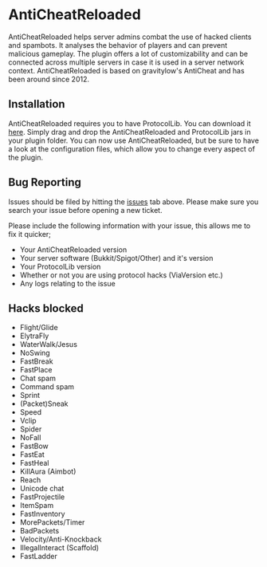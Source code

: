 AntiCheatReloaded
=============
AntiCheatReloaded helps server admins combat the use of hacked clients and spambots. It analyses the behavior of players and can prevent malicious gameplay. The plugin offers a lot of customizability and can be connected across multiple servers in case it is used in a server network context. AntiCheatReloaded is based on gravitylow's AntiCheat and has been around since 2012.

Installation
------------
AntiCheatReloaded requires you to have ProtocolLib. You can download it [here](https://www.spigotmc.org/resources/protocollib.1997/).
Simply drag and drop the AntiCheatReloaded and ProtocolLib jars in your plugin folder. You can now use AntiCheatReloaded, but be sure to have a look at the configuration files, which allow you to change every aspect of the plugin.

Bug Reporting
------------

Issues should be filed by hitting the [issues](https://github.com/Rammelkast/AntiCheatReloaded/issues?state=open) tab above. Please make sure you search your issue before opening a new ticket.

Please include the following information with your issue, this allows me to fix it quicker;
* Your AntiCheatReloaded version
* Your server software (Bukkit/Spigot/Other) and it's version
* Your ProtocolLib version
* Whether or not you are using protocol hacks (ViaVersion etc.)
* Any logs relating to the issue

Hacks blocked
-------
* Flight/Glide
* ElytraFly
* WaterWalk/Jesus
* NoSwing
* FastBreak
* FastPlace
* Chat spam
* Command spam
* Sprint
* (Packet)Sneak
* Speed
* Vclip
* Spider
* NoFall
* FastBow
* FastEat
* FastHeal
* KillAura (Aimbot)
* Reach
* Unicode chat
* FastProjectile
* ItemSpam
* FastInventory
* MorePackets/Timer
* BadPackets
* Velocity/Anti-Knockback
* IllegalInteract (Scaffold)
* FastLadder
